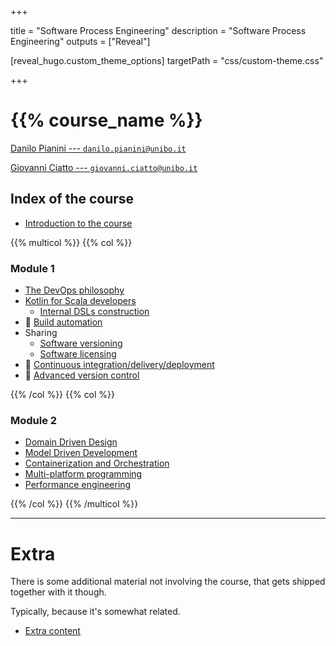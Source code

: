 
+++

title = "Software Process Engineering"
description = "Software Process Engineering"
outputs = ["Reveal"]

[reveal_hugo.custom_theme_options]
targetPath = "css/custom-theme.css"

+++

# {{% course_name %}}

[Danilo Pianini --- `danilo.pianini@unibo.it`](mailto:danilo.pianini@unibo.it)

[Giovanni Ciatto --- `giovanni.ciatto@unibo.it`](mailto:giovanni.ciatto@unibo.it)

## Index of the course

* [Introduction to the course](00-intro)

{{% multicol %}}
{{% col %}}

### __Module 1__

* [The DevOps philosophy](01-devops-intro)
* [Kotlin for Scala developers](02-kotlin)
    * [Internal DSLs construction](03-internal-dsls)
* 🚧 [Build automation](04-build-automation)
* Sharing
    * [Software versioning](05-version-selection)
    * [Software licensing](06-licenses)
* 🚧 [Continuous integration/delivery/deployment](07-ci)
* 🚧 [Advanced version control](08-advanced-git)

{{% /col %}}
{{% col %}}

### __Module 2__

* [Domain Driven Design](10-ddd)
* [Model Driven Development](11-mdd)
* [Containerization and Orchestration](09-containerization)
* [Multi-platform programming](12-multiplatform)
* [Performance engineering](13-performance-engineering)

{{% /col %}}
{{% /multicol %}}

---

# Extra

There is some additional material not involving the course, that gets shipped together with it though.

Typically, because it's somewhat related.

* [Extra content](extra)

